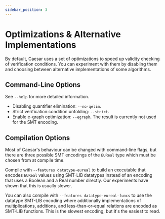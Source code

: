 ```yaml
---
sidebar_position: 3
---
```


# Optimizations & Alternative Implementations

By default, Caesar uses a set of optimizations to speed up validity checking of verification conditions.
You can experiment with them by disabling them and choosing between alternative implementations of some algorithms.

## Command-Line Options

See `--help` for more detailed information.

 * Disabling quantifier elimination: `--no-qelim`.
 * Strict verification condition unfolding: `--strict`.
 * Enable e-graph optimization: `--egraph`. The result is currently not used for the SMT encoding.

## Compilation Options

Most of Caesar's behaviour can be changed with command-line flags, but there are three possible SMT encodings of the `EUReal` type which must be chosen from at compile time.

Compile with `--features datatype-eureal` to build an executable that encodes `EUReal` values using SMT-LIB datatypes instead of an encoding that uses a Boolean and a Real number directly.
Our experiments have shown that this is usually slower.

You can also compile with `--features datatype-eureal-funcs` to use the datatype SMT-LIB encoding where additionally implementations of multiplications, additions, and less-than-or-equal relations are encoded as SMT-LIB functions.
This is the slowest encoding, but it's the easiest to read.
